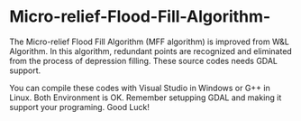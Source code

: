 # Micro-relief-Flood-Fill-Algorithm-
The Micro-relief Flood Fill Algorithm (MFF algorithm) is improved from W&amp;L Algorithm. In this algorithm, redundant points are recognized and eliminated from the process of depression filling. These source codes needs GDAL support.

You can compile these codes with Visual Studio in Windows or G++ in Linux.
Both Environment is OK. Remember setupping GDAL and making it support your programing.
Good Luck!
